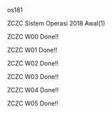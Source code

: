 os181

ZCZC Sistem Operasi 2018 Awal(1)

ZCZC W00 Done!!

ZCZC W01 Done!!

ZCZC W02 Done!!

ZCZC W03 Done!!

ZCZC W04 Done!!

ZCZC W05 Done!!
